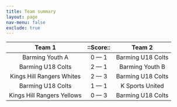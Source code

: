 ```yaml
---
title: Team summary
layout: page
nav-menu: false
exclude: true
---
```




|           Team 1           |  ::Score::  |      Team 2       |
|:--------------------------:|:-----------:|:-----------------:|
|      Barming Youth A       | 0 &mdash; 1 | Barming U18 Colts |
|     Barming U18 Colts      | 2 &mdash; 1 |  Barming Youth B  |
| Kings Hill Rangers Whites  | 2 &mdash; 3 | Barming U18 Colts |
|     Barming U18 Colts      | 1 &mdash; 1 |  K Sports United  |
| Kings Hill Rangers Yellows | 0 &mdash; 3 | Barming U18 Colts |

 <br /><br /><br />